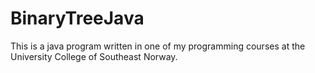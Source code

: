 # BinaryTreeJava

This is a java program written in one of my programming courses at the University College of Southeast Norway.
